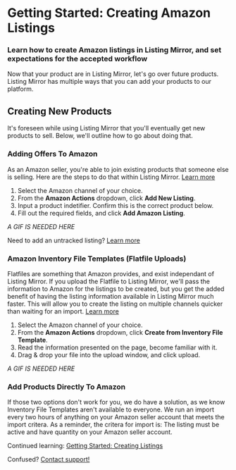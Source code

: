 # Getting Started: Creating Amazon Listings
### Learn how to create Amazon listings in Listing Mirror, and set expectations for the accepted workflow

Now that your product are in Listing Mirror, let's go over future products. Listing Mirror has multiple ways that you can add your products to our platform. 

## Creating New Products
It's foreseen while using Listing Mirror that you'll eventually get new products to sell. Below, we'll outline how to go about doing that.

### Adding Offers To Amazon
As an Amazon seller, you're able to join existing products that someone else is selling. Here are the steps to do that within Listing Mirror. [Learn more](https://support.listingmirror.com/hc/en-us/articles/360009569331)

1. Select the Amazon channel of your choice.
2. From the **Amazon Actions** dropdown, click **Add New Listing**.
3. Input a product indetifier. Confirm this is the correct product below.
4. Fill out the required fields, and click **Add Amazon Listing**.

*A GIF IS NEEDED HERE*

Need to add an untracked listing? [Learn more](https://support.listingmirror.com/hc/en-us/articles/360009626831)

### Amazon Inventory File Templates (Flatfile Uploads)
Flatfiles are something that Amazon provides, and exist independant of Listing Mirror. If you upload the Flatfile to Listing Mirror, we'll pass the information to Amazon for the listings to be created, but you get the added benefit of having the listing information available in Listing Mirror much faster. This will allow you to create the listing on multiple channels quicker than waiting for an import. [Learn more](https://support.listingmirror.com/hc/en-us/articles/360027267831)

1. Select the Amazon channel of your choice.
2. From the **Amazon Actions** dropdown, click **Create from Inventory File Template**.
3. Read the information presented on the page, become familiar with it.
4. Drag & drop your file into the upload window, and click upload.

*A GIF IS NEEDED HERE*

### Add Products Directly To Amazon
If those two options don't work for you, we do have a solution, as we know Inventory File Templates aren't available to everyone. We run an import every two hours of anything on your Amazon seller account that meets the import critera. As a reminder, the critera for import is: The listing must be active and have quantity on your Amazon seller account. 

Continued learning: [Getting Started: Creating Listings](create-listing)

Confused? [Contact support!](https://support.listingmirror.com/hc/en-us/articles/360057441252)
